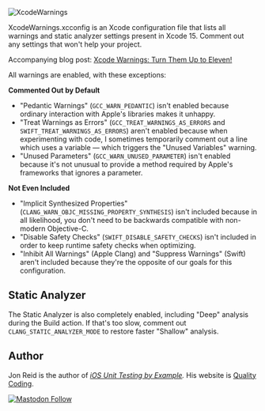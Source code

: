 ![XcodeWarnings](https://qualitycoding.org/wp-content/uploads/2021/06/XcodeWarnings-small1.png)

XcodeWarnings.xcconfig is an Xcode configuration file that lists all warnings and static analyzer
settings present in Xcode 15. Comment out any settings that won't help your project.

Accompanying blog post: [Xcode Warnings: Turn Them Up to Eleven!](https://qualitycoding.org/xcode-warnings/)

All warnings are enabled, with these exceptions:

**Commented Out by Default**

- "Pedantic Warnings" (`GCC_WARN_PEDANTIC`) isn't enabled because ordinary interaction with Apple's
  libraries makes it unhappy.
- "Treat Warnings as Errors" (`GCC_TREAT_WARNINGS_AS_ERRORS` and `SWIFT_TREAT_WARNINGS_AS_ERRORS`) aren't enabled because when
  experimenting with code, I sometimes temporarily comment out a line which uses a variable — which
  triggers the "Unused Variables" warning.
- "Unused Parameters" (`GCC_WARN_UNUSED_PARAMETER`) isn't enabled because it's not unusual to
  provide a method required by Apple's frameworks that ignores a parameter.

**Not Even Included**

- "Implicit Synthesized Properties" (`CLANG_WARN_OBJC_MISSING_PROPERTY_SYNTHESIS`) isn't included
  because in all likelihood, you don't need to be backwards compatible with non-modern Objective-C.
- "Disable Safety Checks" (`SWIFT_DISABLE_SAFETY_CHECKS`) isn't included in order to keep runtime safety checks when optimizing.
- "Inhibit All Warnings" (Apple Clang) and "Suppress Warnings" (Swift) aren't included because they're the opposite of our goals for this configuration.

## Static Analyzer

The Static Analyzer is also completely enabled, including "Deep" analysis during the Build action.
If that's too slow, comment out `CLANG_STATIC_ANALYZER_MODE` to restore faster "Shallow" analysis.

## Author

Jon Reid is the author of _[iOS Unit Testing by Example](https://iosunittestingbyexample.com)._ His website is [Quality Coding](https://qualitycoding.org).

[![Mastodon Follow](https://img.shields.io/mastodon/follow/109765011064804734?domain=https%3A%2F%2Fiosdev.space
)](https://iosdev.space/@qcoding)
